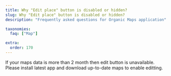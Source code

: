```yaml
---
title: Why "Edit place" button is disabled or hidden?
slug: Why "Edit place" button is disabled or hidden?
description: "Frequently asked questions for Organic Maps application"

taxonomies:
  faq: ["Map"]

extra:
  order: 170
---
```


If your maps data is more than 2 month then edit button is unavailable.
Please install latest app and download up-to-date maps to enable editting.
